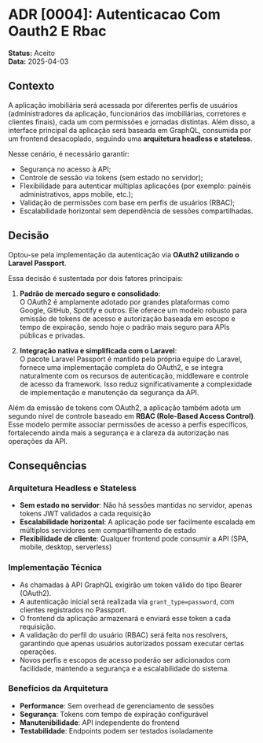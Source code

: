 # ADR [0004]: Autenticacao Com Oauth2 E Rbac

**Status:** Aceito  
**Data:** 2025-04-03

## Contexto


A aplicação imobiliária será acessada por diferentes perfis de usuários (administradores da aplicação, funcionários das imobiliárias, corretores e clientes finais), cada um com permissões e jornadas distintas. Além disso, a interface principal da aplicação será baseada em GraphQL, consumida por um frontend desacoplado, seguindo uma **arquitetura headless e stateless**.

Nesse cenário, é necessário garantir:

- Segurança no acesso à API;
- Controle de sessão via tokens (sem estado no servidor);
- Flexibilidade para autenticar múltiplas aplicações (por exemplo: painéis administrativos, apps mobile, etc.);
- Validação de permissões com base em perfis de usuários (RBAC);
- Escalabilidade horizontal sem dependência de sessões compartilhadas.

## Decisão

Optou-se pela implementação da autenticação via **OAuth2 utilizando o Laravel Passport**.

Essa decisão é sustentada por dois fatores principais:

1. **Padrão de mercado seguro e consolidado**:  
   O OAuth2 é amplamente adotado por grandes plataformas como Google, GitHub, Spotify e outros. Ele oferece um modelo robusto para emissão de tokens de acesso e autorização baseada em escopo e tempo de expiração, sendo hoje o padrão mais seguro para APIs públicas e privadas.

2. **Integração nativa e simplificada com o Laravel**:  
   O pacote Laravel Passport é mantido pela própria equipe do Laravel, fornece uma implementação completa do OAuth2, e se integra naturalmente com os recursos de autenticação, middleware e controle de acesso da framework. Isso reduz significativamente a complexidade de implementação e manutenção da segurança da API.

Além da emissão de tokens com OAuth2, a aplicação também adota um segundo nível de controle baseado em **RBAC (Role-Based Access Control)**. Esse modelo permite associar permissões de acesso a perfis específicos, fortalecendo ainda mais a segurança e a clareza da autorização nas operações da API.

## Consequências

### Arquitetura Headless e Stateless

- **Sem estado no servidor**: Não há sessões mantidas no servidor, apenas tokens JWT validados a cada requisição
- **Escalabilidade horizontal**: A aplicação pode ser facilmente escalada em múltiplos servidores sem compartilhamento de estado
- **Flexibilidade de cliente**: Qualquer frontend pode consumir a API (SPA, mobile, desktop, serverless)

### Implementação Técnica

- As chamadas à API GraphQL exigirão um token válido do tipo Bearer (OAuth2).
- A autenticação inicial será realizada via `grant_type=password`, com clientes registrados no Passport.
- O frontend da aplicação armazenará e enviará esse token a cada requisição.
- A validação do perfil do usuário (RBAC) será feita nos resolvers, garantindo que apenas usuários autorizados possam executar certas operações.
- Novos perfis e escopos de acesso poderão ser adicionados com facilidade, mantendo a segurança e a escalabilidade do sistema.

### Benefícios da Arquitetura

- **Performance**: Sem overhead de gerenciamento de sessões
- **Segurança**: Tokens com tempo de expiração configurável
- **Manutenibilidade**: API independente do frontend
- **Testabilidade**: Endpoints podem ser testados isoladamente
